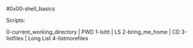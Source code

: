 #0x00-shell_basics

Scripts:

0-current_working_directory | PWD
1-lsitit | LS
2-bring_me_home | CD
3-listfiles | Long List
4-listmorefiles
